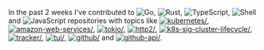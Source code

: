 In the past 2 weeks I've contributed to ![Go](https://img.shields.io/static/v1?label=&message=Go&color=%2300ADD8), ![Rust](https://img.shields.io/static/v1?label=&message=Rust&color=%23dea584), ![TypeScript](https://img.shields.io/static/v1?label=&message=TypeScript&color=%232b7489), ![Shell](https://img.shields.io/static/v1?label=&message=Shell&color=%2389e051) and ![JavaScript](https://img.shields.io/static/v1?label=&message=JavaScript&color=%23f1e05a) repositories with topics like <a href="https://github.com/topics/kubernetes"><img src="https://img.shields.io/static/v1?label=&message=kubernetes&color=blue" alt=kubernetes/></a>, <a href="https://github.com/topics/amazon-web-services"><img src="https://img.shields.io/static/v1?label=&message=amazon-web-services&color=blue" alt=amazon-web-services/></a>, <a href="https://github.com/topics/tokio"><img src="https://img.shields.io/static/v1?label=&message=tokio&color=blue" alt=tokio/></a>, <a href="https://github.com/topics/http2"><img src="https://img.shields.io/static/v1?label=&message=http2&color=blue" alt=http2/></a>, <a href="https://github.com/topics/k8s-sig-cluster-lifecycle"><img src="https://img.shields.io/static/v1?label=&message=k8s-sig-cluster-lifecycle&color=blue" alt=k8s-sig-cluster-lifecycle/></a>, <a href="https://github.com/topics/tracker"><img src="https://img.shields.io/static/v1?label=&message=tracker&color=blue" alt=tracker/></a>, <a href="https://github.com/topics/tui"><img src="https://img.shields.io/static/v1?label=&message=tui&color=blue" alt=tui/></a>, <a href="https://github.com/topics/github"><img src="https://img.shields.io/static/v1?label=&message=github&color=blue" alt=github/></a> and <a href="https://github.com/topics/github-api"><img src="https://img.shields.io/static/v1?label=&message=github-api&color=blue" alt=github-api/></a>.
